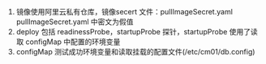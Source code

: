 1. 镜像使用阿里云私有仓库，镜像secert 文件：pullImageSecret.yaml
  pullImageSecret.yaml 中密文为假值
2. deploy 包括 readinessProbe，startupProbe 探针，startupProbe 使用了读取 configMap 中配置的环境变量
3. configMap 测试成功环境变量和读取挂载的配置文件(/etc/cm01/db.config)